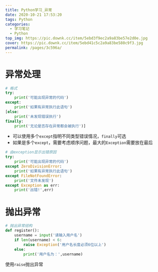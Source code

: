 ```yaml
---
title: Python学习_异常
date: 2020-10-21 17:53:20
tags: Python
categories: 
  - 学习笔记
  - Python
top_img: https://pic.downk.cc/item/5ebd3f9ec2a9a83be57e2d0e.jpg
cover: https://pic.downk.cc/item/5ebd41c5c2a9a83be580c9f3.jpg
permalink: /pages/3c596a/
---
```




# 异常处理

```python
# 格式
try:
    print('可能出现异常的代码')
except:
    print('如果有异常执行此语句')
[else:
    print('未发现错误执行')
finally:
    print('无论是否存在异常都会被执行')]
```

+ 可以使用多个`except`指明不同类型错误情况，`finally`可选
+ 如果是多个`except`，需要考虑顺序问题，最大的`Exception`需要放在最后

```python
# 由exception显示出错原因
try:
    print('可能出现异常的代码')
except ZeroDivisionError:
    print('如果有异常执行此语句')
except FileNotFoundError:
    print('文件未发现')
except Exception as err:
    print('出错!',err)
```

# 抛出异常

```python
# 抛出异常结构
def register():
    username = input('请输入用户名')
    if len(username) < 6:
        raise Exception('用户名长度必须6位以上')
    else:
        print('用户名为：',username)
```

使用`raise`抛出异常